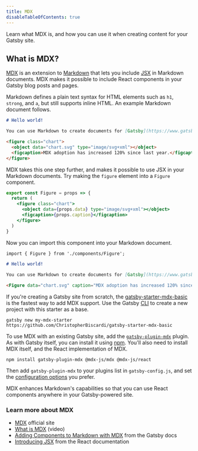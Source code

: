```yaml
---
title: MDX
disableTableOfContents: true
---
```


Learn what MDX is, and how you can use it when creating content for your Gatsby site.

## What is MDX?

[MDX](/docs/glossary/#mdx) is an extension to [Markdown](/docs/glossary/markdown/) that lets you include [JSX](/docs/glossary/#jsx) in Markdown documents. MDX makes it possible to include React components in your Gatsby blog posts and pages.

Markdown defines a plain text syntax for HTML elements such as `h1`, `strong`, and `a`, but still supports inline HTML. An example Markdown document follows.

```markdown
# Hello world!

You can use Markdown to create documents for [Gatsby](https://www.gatsbyjs.org/).

<figure class="chart">
  <object data="chart.svg" type="image/svg+xml"></object>
  <figcaption>MDX adoption has increased 120% since last year.</figcaption>
</figure>
```

MDX takes this one step further, and makes it possible to use JSX in your Markdown documents. Try making the `figure` element into a `Figure` component.

```jsx
export const Figure = props => {
  return (
    <figure class="chart">
      <object data={props.data} type="image/svg+xml"></object>
      <figcaption>{props.caption}</figcaption>
    </figure>
  )
}
```

Now you can import this component into your Markdown document.

```markdown
import { Figure } from './components/Figure';

# Hello world!

You can use Markdown to create documents for [Gatsby](https://www.gatsbyjs.org/).

<Figure data="chart.svg" caption="MDX adoption has increased 120% since last year." />
```

If you're creating a Gatsby site from scratch, the [gatsby-starter-mdx-basic](https://github.com/ChristopherBiscardi/gatsby-starter-mdx-basic) is the fastest way to add MDX support. Use the Gatsby [CLI](/docs/glossary/#cli) to create a new project with this starter as a base.

```shell
gatsby new my-mdx-starter https://github.com/ChristopherBiscardi/gatsby-starter-mdx-basic
```

To use MDX with an existing Gatsby site, add the [`gatsby-plugin-mdx`](/packages/gatsby-plugin-mdx/?=gatsby-plugin-mdx) plugin. As with Gatsby itself, you can install it using [npm](/docs/glossary/#npm). You'll also need to install MDX itself, and the React implementation of MDX.

```shell
npm install gatsby-plugin-mdx @mdx-js/mdx @mdx-js/react
```

Then add `gatsby-plugin-mdx` to your plugins list in `gatsby-config.js`, and set the [configuration options](/packages/gatsby-plugin-mdx/?=gatsby-plugin-mdx#configuration) you prefer.

MDX enhances Markdown's capabilities so that you can use React components anywhere in your Gatsby-powered site.

### Learn more about MDX

- [MDX](https://mdxjs.com/) official site
- [What is MDX](https://www.youtube.com/watch?v=d2sQiI5NFAM) (video)
- [Adding Components to Markdown with MDX](/docs/mdx/) from the Gatsby docs
- [Introducing JSX](https://reactjs.org/docs/introducing-jsx.html) from the React documentation
